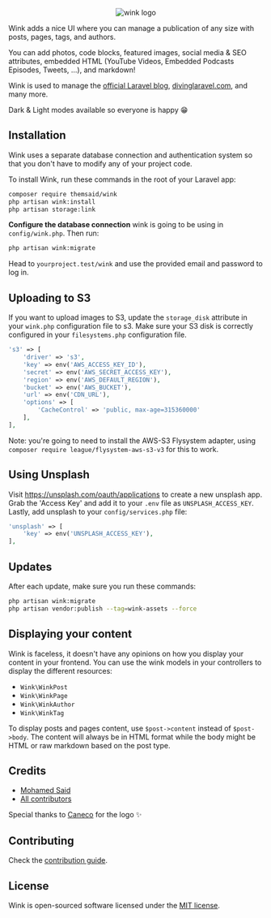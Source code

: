 <p align="center"><img src="https://i.pinimg.com/originals/8a/64/3d/8a643d68f3fca569aa70682c22eb6e8d.jpg" alt="wink logo"></p>

Wink adds a nice UI where you can manage a publication of any size with posts, pages, tags, and authors.

You can add photos, code blocks, featured images, social media & SEO attributes, embedded HTML (YouTube Videos, Embedded Podcasts Episodes, Tweets, ...), and markdown!

Wink is used to manage the [official Laravel blog](https://blog.laravel.com), [divinglaravel.com](https://divinglaravel.com), and many more.

Dark & Light modes available so everyone is happy 😁

## Installation

Wink uses a separate database connection and authentication system so that you don't have to modify any of your project code.

To install Wink, run these commands in the root of your Laravel app:

```sh
composer require themsaid/wink
php artisan wink:install
php artisan storage:link
```

**Configure the database connection** wink is going to be using in `config/wink.php`. Then run:

```sh
php artisan wink:migrate
```

Head to `yourproject.test/wink` and use the provided email and password to log in.

## Uploading to S3

If you want to upload images to S3, update the `storage_disk` attribute in your `wink.php` configuration file to s3. Make sure your S3 disk is correctly configured in your `filesystems.php` configuration file.

```php
's3' => [
    'driver' => 's3',
    'key' => env('AWS_ACCESS_KEY_ID'),
    'secret' => env('AWS_SECRET_ACCESS_KEY'),
    'region' => env('AWS_DEFAULT_REGION'),
    'bucket' => env('AWS_BUCKET'),
    'url' => env('CDN_URL'),
    'options' => [
        'CacheControl' => 'public, max-age=315360000'
    ],
],
```

Note: you're going to need to install the AWS-S3 Flysystem adapter, using `composer require league/flysystem-aws-s3-v3` for this to work.

## Using Unsplash

Visit https://unsplash.com/oauth/applications to create a new unsplash app. Grab the 'Access Key' and add it to your `.env` file as `UNSPLASH_ACCESS_KEY`. Lastly, add unsplash to your `config/services.php` file:

```php
'unsplash' => [
    'key' => env('UNSPLASH_ACCESS_KEY'),
],
```

## Updates

After each update, make sure you run these commands:

```sh
php artisan wink:migrate
php artisan vendor:publish --tag=wink-assets --force
```

## Displaying your content

Wink is faceless, it doesn't have any opinions on how you display your content in your frontend. You can use the wink models in your controllers to display the different resources:

- `Wink\WinkPost`
- `Wink\WinkPage`
- `Wink\WinkAuthor`
- `Wink\WinkTag`

To display posts and pages content, use `$post->content` instead of `$post->body`. The content will always be in HTML format while the body might be HTML or raw markdown based on the post type.

## Credits

- [Mohamed Said](https://github.com/themsaid)
- [All contributors](https://github.com/themsaid/wink/contributors)

Special thanks to [Caneco](https://twitter.com/caneco) for the logo ✨

## Contributing

Check the [contribution guide](CONTRIBUTING.md).

## License

Wink is open-sourced software licensed under the [MIT license](https://opensource.org/licenses/MIT).
